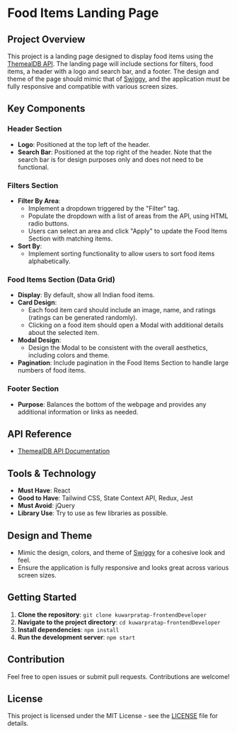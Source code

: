 # Food Items Landing Page

## Project Overview

This project is a landing page designed to display food items using the [ThemealDB API](https://www.themealdb.com/api.php). The landing page will include sections for filters, food items, a header with a logo and search bar, and a footer. The design and theme of the page should mimic that of [Swiggy](https://www.swiggy.com/), and the application must be fully responsive and compatible with various screen sizes.

## Key Components

### Header Section

- **Logo**: Positioned at the top left of the header.
- **Search Bar**: Positioned at the top right of the header. Note that the search bar is for design purposes only and does not need to be functional.

### Filters Section

- **Filter By Area**: 
  - Implement a dropdown triggered by the "Filter" tag.
  - Populate the dropdown with a list of areas from the API, using HTML radio buttons.
  - Users can select an area and click "Apply" to update the Food Items Section with matching items.
- **Sort By**: 
  - Implement sorting functionality to allow users to sort food items alphabetically.

### Food Items Section (Data Grid)

- **Display**: By default, show all Indian food items.
- **Card Design**:
  - Each food item card should include an image, name, and ratings (ratings can be generated randomly).
  - Clicking on a food item should open a Modal with additional details about the selected item.
- **Modal Design**: 
  - Design the Modal to be consistent with the overall aesthetics, including colors and theme.
- **Pagination**: Include pagination in the Food Items Section to handle large numbers of food items.

### Footer Section

- **Purpose**: Balances the bottom of the webpage and provides any additional information or links as needed.

## API Reference

- [ThemealDB API Documentation](https://www.themealdb.com/api.php)

## Tools & Technology

- **Must Have**: React
- **Good to Have**: Tailwind CSS, State Context API, Redux, Jest
- **Must Avoid**: jQuery
- **Library Use**: Try to use as few libraries as possible.

## Design and Theme

- Mimic the design, colors, and theme of [Swiggy](https://www.swiggy.com/) for a cohesive look and feel.
- Ensure the application is fully responsive and looks great across various screen sizes.

## Getting Started

1. **Clone the repository**: `git clone kuwarpratap-frontendDeveloper`
2. **Navigate to the project directory**: `cd kuwarpratap-frontendDeveloper`
3. **Install dependencies**: `npm install`
4. **Run the development server**: `npm start`

## Contribution

Feel free to open issues or submit pull requests. Contributions are welcome!

## License

This project is licensed under the MIT License - see the [LICENSE](LICENSE) file for details.

